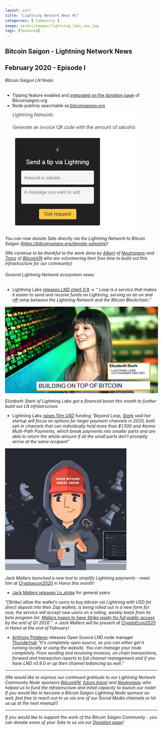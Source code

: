 ```yaml
---
layout: post
title: "Lightning Network News #1"
categories: [ Community ]
image: assets/images/lightning_labs_ceo.jpg
tags: [featured]
---
```

## Bitcoin Saigon - Lightning Network News
## February 2020 - Episode I


###### Bitcoin Saigon LN Node:

- Tipping feature enabled and [integrated on the donation page](https://bitcoinsaigon.org/donate-satoshis "integrated on the donation page") of Bitcoinsaigon.org
- Node publicly searchable as[ bitcoinsaigon.org](https://1ml.com/node/023e4a4c0e0e114d88ab50ec14582fefd60ad8baae63eb0934db146d995c5567d7 " bitcoinsaigon.org")

![Lightning Tips](../assets/images/lightning_tip.jpg)

*You can now donate Sats directly via the Lightning Network to Bitcoin Saigon (https://bitcoinsaigon.org/donate-satoshis)!*

*[We continue to be thankful to the work done by [Albert](http://www.twitter.com/subnetmask "Albert") of [Neutronpay](http://www.neutronpay.com "Neutronpay") and [Tomo](http://www.twitter.com/tomoxtechno "Tomo") of [BitcoinVN](http://www.bitcoinvn.io "BitcoinVN") who are volunteering their free time to build out this infrastructure for our community]*

###### General Lightning Network ecosystem news:

- Lightning Labs [releases LND client 0.9](https://blog.lightning.engineering/announcement/2020/02/05/loop-beta.html "releases LND client 0.9")
→ *“ Loop is a service that makes it easier to send and receive funds on Lightning, 
serving as an on and off ramp between the Lightning Network and the Bitcoin 
Blockchain.”*

![Lightning Labs CEO](../assets/images/lightning_labs_ceo.jpg)

*Elizabeth Stark of Lightning Labs got a financial boost this month to further build out LN infrastructure*

- Lightning Labs [raises 10m USD](https://www.coindesk.com/lightning-labs-raises-10m-series-a-to-be-the-visa-of-bitcoin "raises 10m USD") funding
*"Beyond Loop, [Stark](http://www.twitter.com/starkness "Stark") said her startup will focus on options for larger payment channels in 2020, both opt-in channels that can individually hold more than $1,500 and Atomic Multi-Path Payments, which break payments into smaller parts and are able to return the whole amount if all the small parts don’t promptly arrive at the same recipient”*

![](../assets/images/makebitcoin.jpg)

*Jack Mallers launched a new tool to simplify Lightning payments - meet him at [Cryptoecon2020](http://www.cryptoecon.org/) in Hanoi this month!*

- [Jack Mallers releases Ln_strike](https://bitcoinmagazine.com/articles/with-strike-zap-rethinks-its-olympus-fiat-to-bitcoin-feature "Jack Mallers releases Ln_strike") for general users

*"[Strike] allow the wallet’s users to buy bitcoin via Lightning with USD for direct deposit into their Zap wallets, is being rolled out in a new form for now, the service will accept new users on a rolling, weekly basis from its beta program list. [Mallers hopes to have Strike ready for full public access](https://zap.jackmallers.com/ "Mallers hopes to have Strike ready for full public access") by the end of Q1 2020.”
→ Jack Mallers will be present at [CryptoEcon2020](https://bitcoinsaigon.org/cryptoecon-2020-hanoi/ "CryptoEcon2020") in Hanoi at the end of February!*

- [Anthony Potdevin](https://github.com/apotdevin "Anthony Potdevin") releases Open Source LND node manager [Thunderhub](https://thunderhub.io/ "Thunderhub")
*"It's completely open source, so you can either get it running locally or using the website. You can manage your node completely. From sending and receiving invoices, on chain transactions, forward and transaction reports to full channel management and if you have LND v0.9.0 or up then channel balancing as well.”*

------------

*[We would like to express our continued gratitude to our Lightning Network Community Node sponsors [BitcoinVN](http://www.bitcoinvn.io "BitcoinVN"), [future.travel](http://www.future.travel "future.travel ") and [Neutronpay](http://www.neutronpay.com "Neutronpay") who helped us to fund the infrastructure and initial capacity to launch our node! If you would like to become a Bitcoin Saigon Lightning Node sponsor as well, feel free to reach out to us via one of our Social Media channels or hit us up at the next meetup!]*

---
*If you would like to support the work of the Bitcoin Saigon Community - you can donate some of your Sats to us via our [Donation page](http://bitcoinsaigon.org/donate-satoshis "Donation page")!*

